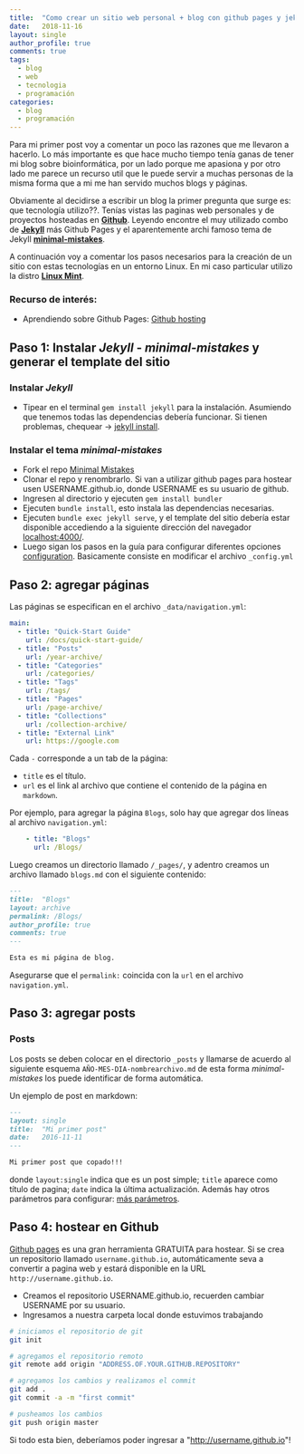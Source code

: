 ```yaml
---
title:  "Como crear un sitio web personal + blog con github pages y jekyll"
date:   2018-11-16
layout: single
author_profile: true
comments: true
tags:
  - blog
  - web
  - tecnologia
  - programación
categories:
  - blog
  - programación
---
```


Para mi primer post voy a comentar un poco las razones que me llevaron a hacerlo. Lo más importante es que hace mucho tiempo tenía ganas de tener mi blog sobre bioinformática, por un lado porque me apasiona y por otro lado me parece un recurso util que le puede servir a muchas personas de la misma forma que a mi me han servido muchos blogs y páginas.

Obviamente al decidirse a escribir un blog la primer pregunta que surge es: que tecnología utilizo??. Tenías vistas las paginas web personales y de proyectos  hosteadas en [**Github**](https://github.com). Leyendo encontre el muy utilizado combo de [**Jekyll**](https://jekyllrb.com/) más Github Pages y el aparentemente archi famoso tema de Jekyll [**minimal-mistakes**](https://mmistakes.github.io/minimal-mistakes/).

A continuación voy a comentar los pasos necesarios para la creación de un sitio con estas tecnologías en un entorno Linux. En mi caso particular utilizo la distro [**Linux Mint**](https://linuxmint.com/).

### Recurso de interés:
+ Aprendiendo sobre Github Pages: [Github hosting](http://jmcglone.com/guides/github-pages/)

## Paso 1: Instalar _Jekyll_ - _minimal-mistakes_ y generar el template del sitio

### Instalar _Jekyll_
+ Tipear en el terminal `gem install jekyll` para la instalación. Asumiendo que tenemos todas las dependencias debería funcionar. Si tienen problemas, chequear -> [jekyll install](https://jekyllrb.com/docs/installation/).

### Instalar el tema _minimal-mistakes_
+ Fork el repo [Minimal Mistakes](https://github.com/mmistakes/minimal-mistakes/fork)
+ Clonar el repo y renombrarlo. Si van a utilizar github pages para hostear usen USERNAME.github.io, donde USERNAME es su usuario de github.
+ Ingresen al directorio y ejecuten `gem install bundler`
+ Ejecuten `bundle install`, esto instala las dependencias necesarias.
+ Ejecuten `bundle exec jekyll serve`, y el template del sitio debería estar disponible accediendo a la siguiente dirección del navegador [localhost:4000/](localhost:4000/).
+ Luego sigan los pasos en la guía para configurar diferentes opciones [configuration](https://mmistakes.github.io/minimal-mistakes/docs/configuration/). Basicamente consiste en modificar el archivo `_config.yml`

## Paso 2: agregar páginas

Las páginas se especifican en el archivo `_data/navigation.yml`:

```yml
main:
  - title: "Quick-Start Guide"
    url: /docs/quick-start-guide/
  - title: "Posts"
    url: /year-archive/
  - title: "Categories"
    url: /categories/
  - title: "Tags"
    url: /tags/
  - title: "Pages"
    url: /page-archive/
  - title: "Collections"
    url: /collection-archive/
  - title: "External Link"
    url: https://google.com
```

Cada `-` corresponde a un tab de la página:

- `title` es el título.
- `url` es el link al archivo que contiene el contenido de la página en `markdown`.

Por ejemplo, para agregar la página `Blogs`, solo hay que agregar dos líneas al archivo `navigation.yml`:

```yml
	- title: "Blogs"
	  url: /Blogs/
```

Luego creamos un directorio llamado `/_pages/`, y adentro creamos un archivo llamado `blogs.md` con el siguiente contenido:

```md
---
title:  "Blogs"
layout: archive
permalink: /Blogs/
author_profile: true
comments: true
---

Esta es mi página de blog.
```

Asegurarse que el `permalink:` coincida con la `url` en el archivo `navigation.yml`.

## Paso 3: agregar posts

### Posts
Los posts se deben colocar en el directorio `_posts` y llamarse de acuerdo al siguiente esquema `AÑO-MES-DIA-nombrearchivo.md` de esta forma _minimal-mistakes_ los puede identificar de forma automática.

Un ejemplo de post en markdown:

```md
---
layout: single
title:  "Mi primer post"
date:   2016-11-11
---

Mi primer post que copado!!!
```

donde `layout:single` indica que es un post simple; `title` aparece como título de pagina; `date` indica la última actualización. Además hay otros parámetros para configurar: [más parámetros](https://mmistakes.github.io/minimal-mistakes/docs/posts/).



## Paso 4: hostear en Github
[Github pages](https://pages.github.com/) es una gran herramienta GRATUITA para hostear. Si se crea un repositorio llamado `username.github.io`, automáticamente seva a convertir a pagina web y estará disponible en la URL `http://username.github.io`. 

+ Creamos el repositorio USERNAME.github.io, recuerden cambiar USERNAME por su usuario.
+ Ingresamos a nuestra carpeta local donde estuvimos trabajando

```bash
# iniciamos el repositorio de git
git init

# agregamos el repositorio remoto
git remote add origin "ADDRESS.OF.YOUR.GITHUB.REPOSITORY"

# agregamos los cambios y realizamos el commit
git add .
git commit -a -m "first commit"

# pusheamos los cambios
git push origin master
```


Si todo esta bien, deberíamos poder ingresar a "http://username.github.io"!
